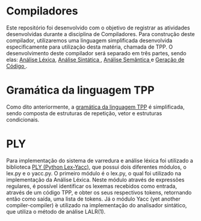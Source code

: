 # Compiladores
Este repositório foi desenvolvido com o objetivo de registrar as atividades desenvolvidas durante a disciplina de Compiladores. Para construção deste compilador, utilizaremos uma linguagem simplificada desenvolvida especificamente para utilização desta matéria, chamada de TPP. O desenvolvimento deste compilador será separado em três partes, sendo elas: <a href= "https://github.com/JuanFSR/Compiladores/tree/main/3.AnaliseLexica/BCC__BCC36B__P%5B1%5D__JuanRangel_2046385"> Análise Léxica</a>, <a href="https://github.com/JuanFSR/Compiladores/tree/main/6.AnaliseSintatica/BCC__BCC36B__P%5B2%5D__JuanRangel__2046385"> Análise Sintática </a>, <a href="https://github.com/JuanFSR/Compiladores/tree/main/7.AnaliseSemantica/BCC__BCC36B__P%5B3%5D__JuanRangel__2046385"> Análise Semântica </a> e <a href="https://github.com/JuanFSR/Compiladores/tree/main/8.GeracaoCodigo/BCC__BCC36B__P%5B4%5D__JuanRangel__2046385/implementacao">Geração de Código </a>.

# Gramática da linguagem TPP
Como dito anteriormente, a <a href="https://docs.google.com/document/d/1e7_M-bD1RUbJAnyR8rZyJ35vKbYEN6KQG4l5L8FQ7_I/edit">gramática da linguagem TPP</a> é simplificada, sendo composta de estruturas de repetição, vetor e estruturas condicionais.

# PLY
Para implementação do sistema de varredura e análise léxica foi utilizado a biblioteca
<a href="https://www.dabeaz.com/ply/ply.html"> PLY (Python Lex-Yacc)</a>, que possui dois diferentes módulos, o lex.py e o yacc.py.
O primeiro módulo é o lex.py, o qual foi utilizado na implementação da Análise Léxica. Neste módulo através de expressões regulares, é possível identificar
os lexemas recebidos como entrada, através de um código TPP, e obter os seus respectivos
tokens, retornando então como saída, uma lista de tokens.
Já o módulo Yacc (yet another compiler-compiler)  ́e utilizado na implementação do analisador sintático, que utiliza o método de
análise LALR(1). 